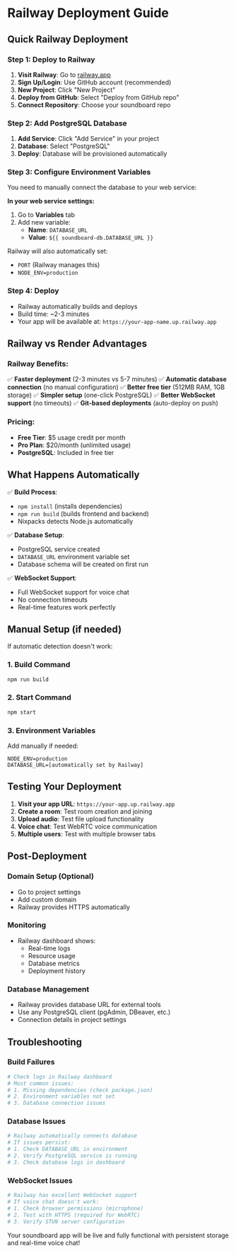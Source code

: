 # Railway Deployment Guide

## Quick Railway Deployment

### Step 1: Deploy to Railway
1. **Visit Railway**: Go to [railway.app](https://railway.app)
2. **Sign Up/Login**: Use GitHub account (recommended)
3. **New Project**: Click "New Project"
4. **Deploy from GitHub**: Select "Deploy from GitHub repo"
5. **Connect Repository**: Choose your soundboard repo

### Step 2: Add PostgreSQL Database
1. **Add Service**: Click "Add Service" in your project
2. **Database**: Select "PostgreSQL" 
3. **Deploy**: Database will be provisioned automatically

### Step 3: Configure Environment Variables
You need to manually connect the database to your web service:

**In your web service settings:**
1. Go to **Variables** tab
2. Add new variable:
   - **Name**: `DATABASE_URL`
   - **Value**: `${{ soundboard-db.DATABASE_URL }}`

Railway will also automatically set:
- `PORT` (Railway manages this)
- `NODE_ENV=production`

### Step 4: Deploy
- Railway automatically builds and deploys
- Build time: ~2-3 minutes
- Your app will be available at: `https://your-app-name.up.railway.app`

## Railway vs Render Advantages

### Railway Benefits:
✅ **Faster deployment** (2-3 minutes vs 5-7 minutes)
✅ **Automatic database connection** (no manual configuration)
✅ **Better free tier** (512MB RAM, 1GB storage)
✅ **Simpler setup** (one-click PostgreSQL)
✅ **Better WebSocket support** (no timeouts)
✅ **Git-based deployments** (auto-deploy on push)

### Pricing:
- **Free Tier**: $5 usage credit per month
- **Pro Plan**: $20/month (unlimited usage)
- **PostgreSQL**: Included in free tier

## What Happens Automatically

✅ **Build Process**: 
- `npm install` (installs dependencies)
- `npm run build` (builds frontend and backend)
- Nixpacks detects Node.js automatically

✅ **Database Setup**:
- PostgreSQL service created
- `DATABASE_URL` environment variable set
- Database schema will be created on first run

✅ **WebSocket Support**:
- Full WebSocket support for voice chat
- No connection timeouts
- Real-time features work perfectly

## Manual Setup (if needed)

If automatic detection doesn't work:

### 1. Build Command
```bash
npm run build
```

### 2. Start Command  
```bash
npm start
```

### 3. Environment Variables
Add manually if needed:
```
NODE_ENV=production
DATABASE_URL=[automatically set by Railway]
```

## Testing Your Deployment

1. **Visit your app URL**: `https://your-app.up.railway.app`
2. **Create a room**: Test room creation and joining
3. **Upload audio**: Test file upload functionality  
4. **Voice chat**: Test WebRTC voice communication
5. **Multiple users**: Test with multiple browser tabs

## Post-Deployment

### Domain Setup (Optional)
- Go to project settings
- Add custom domain
- Railway provides HTTPS automatically

### Monitoring
- Railway dashboard shows:
  - Real-time logs
  - Resource usage
  - Database metrics
  - Deployment history

### Database Management
- Railway provides database URL for external tools
- Use any PostgreSQL client (pgAdmin, DBeaver, etc.)
- Connection details in project settings

## Troubleshooting

### Build Failures
```bash
# Check logs in Railway dashboard
# Most common issues:
# 1. Missing dependencies (check package.json)
# 2. Environment variables not set
# 3. Database connection issues
```

### Database Issues
```bash
# Railway automatically connects database
# If issues persist:
# 1. Check DATABASE_URL in environment
# 2. Verify PostgreSQL service is running
# 3. Check database logs in dashboard
```

### WebSocket Issues
```bash
# Railway has excellent WebSocket support
# If voice chat doesn't work:
# 1. Check browser permissions (microphone)
# 2. Test with HTTPS (required for WebRTC)
# 3. Verify STUN server configuration
```

Your soundboard app will be live and fully functional with persistent storage and real-time voice chat!